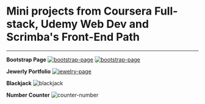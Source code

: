 # Mini projects from Coursera Full-stack, Udemy Web Dev and Scrimba's Front-End Path

---

**Bootstrap Page**
[![bootstrap-page](https://github.com/Jaycelab/Projects/blob/main/Udemy/bootstrap-project/images/web1.png)](https://tindoge.vercel.app/)
[![bootstrap-page](https://github.com/Jaycelab/Projects/blob/main/Udemy/bootstrap-project/images/web2.png)](https://tindoge.vercel.app/)

**Jewerly Portfolio**
[![jewelry-page](https://github.com/Jaycelab/Projects/blob/main/Coursera/mini_portfolio/images/mini-portfolio.png)](https://mangatagallopage.vercel.app/)

**Blackjack**
![blackjack](https://github.com/Jaycelab/Projects/blob/main/Scrimba/blackjack_app/images/blackjack-finished.png)

**Number Counter**
![counter-number](https://github.com/Jaycelab/Projects/blob/main/Scrimba/countdown_app/images/counter-finished.png)
